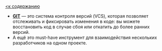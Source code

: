 [<к содержанию](./readme.md)


+ **[GIT][1]**  — это система контроля версий (VCS), которая позволяет отслеживать и фиксировать изменения в коде: вы можете восстановить код в случае сбоя или откатить до более ранних версий. 
+ А ещё это must-have инструмент для взаимодействия нескольких разработчиков на одном проекте. 


[1]: https://git-scm.com/        "GIT"



